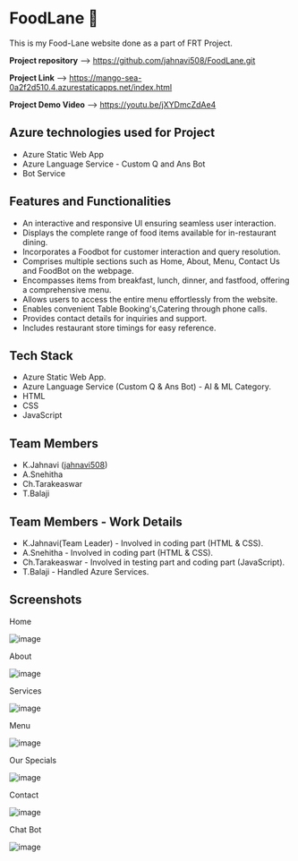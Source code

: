 # FoodLane 🍴

This is my Food-Lane website done as a part of FRT Project.

**Project repository** --> https://github.com/jahnavi508/FoodLane.git

**Project Link** --> https://mango-sea-0a2f2d510.4.azurestaticapps.net/index.html

**Project Demo Video** --> https://youtu.be/jXYDmcZdAe4


**Azure technologies used for Project**
------------------------------------------------------------------------------------------------------------------------------------------------------------------
* Azure Static Web App
* Azure Language Service - Custom Q and Ans Bot
* Bot Service


**Features and Functionalities**
------------------------------------------------------------------------------------------------------------------------------------------------------------------

* An interactive and responsive UI ensuring seamless user interaction.
* Displays the complete range of food items available for in-restaurant dining.
* Incorporates a Foodbot for customer interaction and query resolution.
* Comprises multiple sections such as Home, About, Menu, Contact Us and FoodBot on the webpage.
* Encompasses items from breakfast, lunch, dinner, and fastfood, offering a comprehensive menu.
* Allows users to access the entire menu effortlessly from the website.
* Enables convenient Table Booking's,Catering through phone calls.
* Provides contact details for inquiries and support.
* Includes restaurant store timings for easy reference.


**Tech Stack**
------------------------------------------------------------------------------------------------------------------------------------------------------------------
* Azure Static Web App.
* Azure Language Service (Custom Q & Ans Bot) - AI & ML Category.
* HTML
* CSS
* JavaScript



**Team Members**
------------------------------------------------------------------------------------------------------------------------------------------------------------------

* K.Jahnavi ([jahnavi508](https://github.com/jahnavi508))
* A.Snehitha 
* Ch.Tarakeaswar 
* T.Balaji 




**Team Members - Work Details**
------------------------------------------------------------------------------------------------------------------------------------------------------------------

* K.Jahnavi(Team Leader) - Involved in coding part (HTML & CSS).
* A.Snehitha - Involved in coding part (HTML & CSS).
* Ch.Tarakeaswar - Involved in testing part and coding part (JavaScript).
* T.Balaji - Handled Azure Services.


**Screenshots**
------------------------------------------------------------------------------------------------------------------------------------------------------------------

Home 

![image](https://github.com/jahnavi508/FoodLane/assets/110041585/c22adbc5-6ef5-45a3-91b7-563dd837bc41)




About 

![image](https://github.com/jahnavi508/FoodLane/assets/110041585/3fe99102-935a-442a-93b3-63b9c90312b2)



Services 

![image](https://github.com/jahnavi508/FoodLane/assets/110041585/40cab54d-6229-4523-938a-e06429836880)



Menu

![image](https://github.com/jahnavi508/FoodLane/assets/110041585/a1e53b65-4d9f-4ec6-b1f9-f05de1394979)



Our Specials

![image](https://github.com/jahnavi508/FoodLane/assets/110041585/56d23dda-fd28-4d69-9a4a-3851fd092f55)




Contact

![image](https://github.com/jahnavi508/FoodLane/assets/110041585/0d0baae1-5735-447f-b08c-eaa6528e7118)


Chat Bot 

![image](https://github.com/jahnavi508/FoodLane/assets/110041585/4b3dead8-481b-4653-b6fb-64e0383d0426)



